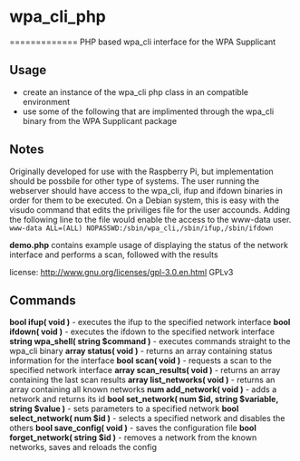 # wpa_cli_php
=============
PHP based wpa_cli interface for the WPA Supplicant

## Usage

- create an instance of the wpa_cli php class in an compatible environment
- use some of the following that are implimented through the wpa_cli binary from the WPA Supplicant package


## Notes

Originally developed for use with the Raspberry Pi, but implementation should be possbile for other type of systems.
The user running the webserver should have access to the wpa_cli, ifup and ifdown binaries in order for them to be executed.
On a Debian system, this is easy with the visudo command that edits the priviliges file for the user accounds.
Adding the following line to the file would enable the access to the www-data user.
`www-data ALL=(ALL) NOPASSWD:/sbin/wpa_cli,/sbin/ifup,/sbin/ifdown`

**demo.php** contains example usage of displaying the status of the network interface and performs a scan, followed with the results

license: http://www.gnu.org/licenses/gpl-3.0.en.html GPLv3


## Commands

**bool ifup( void )** - executes the ifup to the specified network interface
**bool ifdown( void )** - executes the ifdown to the specified network interface
**string wpa_shell( string $command )** - executes commands straight to the wpa_cli binary
**array status( void )** - returns an array containing status information for the interface
**bool scan( void )** - requests a scan to the specified network interface
**array scan_results( void )** - returns an array containing the last scan results
**array list_networks( void )** - returns an array containing all known networks
**num add_network( void )** - adds a network and returns its id
**bool set_network( num $id, string $variable, string $value )** - sets parameters to a specified network
**bool select_network( num $id )** - selects a specified network and disables the others
**bool save_config( void )** - saves the configuration file
**bool forget_network( string $id )** - removes a network from the known networks, saves and reloads the config